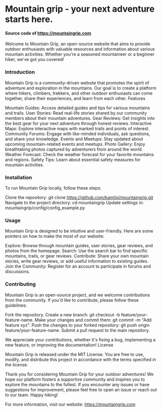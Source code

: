 #  Mountain grip - your next adventure starts here.
#### Source code of https://mountaingrip.com


Welcome to Mountain Grip, an open-source website that aims to provide outdoor enthusiasts with valuable resources and information about various mountain activities. Whether you're a seasoned mountaineer or a beginner hiker, we've got you covered!

### Introduction

Mountain Grip is a community-driven website that promotes the spirit of adventure and exploration in the mountains. Our goal is to create a platform where hikers, climbers, trekkers, and other outdoor enthusiasts can come together, share their experiences, and learn from each other.
Features

Mountain Guides: Access detailed guides and tips for various mountains and trails.
User Stories: Read real-life stories shared by our community members about their mountain adventures.
Gear Reviews: Get insights into the best gear for your next adventure through honest reviews.
Interactive Maps: Explore interactive maps with marked trails and points of interest.
Community Forums: Engage with like-minded individuals, ask questions, and share your knowledge.
Events and Meetups: Stay updated about upcoming mountain-related events and meetups.
Photo Gallery: Enjoy breathtaking photos captured by adventurers from around the world.
Weather Forecast: Check the weather forecast for your favorite mountains and regions.
Safety Tips: Learn about essential safety measures for mountain activities.

### Installation

To run Mountain Grip locally, follow these steps:

Clone the repository: git clone https://github.com/kamilsj/mountaingrip.git
Navigate to the project directory: cd mountaingrip
Update settings in: mountaingrip/config/config_example.py

### Usage

Mountain Grip is designed to be intuitive and user-friendly. Here are some pointers on how to make the most of our website:

Explore: Browse through mountain guides, user stories, gear reviews, and photos from the homepage.
Search: Use the search bar to find specific mountains, trails, or gear reviews.
Contribute: Share your own mountain stories, write gear reviews, or add useful information to existing guides.
Join the Community: Register for an account to participate in forums and discussions.

### Contributing

Mountain Grip is an open-source project, and we welcome contributions from the community. If you'd like to contribute, please follow these guidelines:

Fork the repository.
Create a new branch: git checkout -b feature/your-feature-name.
Make your changes and commit them: git commit -m "Add feature xyz".
Push the changes to your forked repository: git push origin feature/your-feature-name.
Submit a pull request to the main repository.

We appreciate your contributions, whether it's fixing a bug, implementing a new feature, or improving the documentation!
License

Mountain Grip is released under the MIT License. You are free to use, modify, and distribute this project in accordance with the terms specified in the license.

Thank you for considering Mountain Grip for your outdoor adventures! We hope our platform fosters a supportive community and inspires you to explore the mountains to the fullest. If you encounter any issues or have suggestions for improvement, please feel free to open an issue or reach out to our team. Happy hiking!

For more information, visit our website: https://mountaingrip.com






